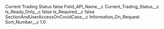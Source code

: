 <?xml version="1.0" encoding="UTF-8"?>
<CustomMetadata xmlns="http://soap.sforce.com/2006/04/metadata" xmlns:xsi="http://www.w3.org/2001/XMLSchema-instance" xmlns:xsd="http://www.w3.org/2001/XMLSchema">
    <label>Current Trading Status</label>
    <protected>false</protected>
    <values>
        <field>Field_API_Name__c</field>
        <value xsi:type="xsd:string">Current_Trading_Status__c</value>
    </values>
    <values>
        <field>Is_Ready_Only__c</field>
        <value xsi:type="xsd:boolean">false</value>
    </values>
    <values>
        <field>Is_Required__c</field>
        <value xsi:type="xsd:boolean">false</value>
    </values>
    <values>
        <field>SectionAndUserAccessOnCovidCase__c</field>
        <value xsi:type="xsd:string">Information_On_Request</value>
    </values>
    <values>
        <field>Sort_Number__c</field>
        <value xsi:type="xsd:double">1.0</value>
    </values>
</CustomMetadata>

